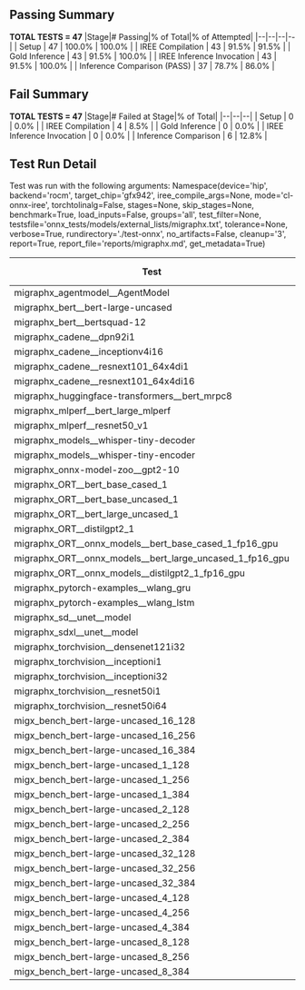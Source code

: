 ## Passing Summary

**TOTAL TESTS = 47**
|Stage|# Passing|% of Total|% of Attempted|
|--|--|--|--|
| Setup | 47 | 100.0% | 100.0% |
| IREE Compilation | 43 | 91.5% | 91.5% |
| Gold Inference | 43 | 91.5% | 100.0% |
| IREE Inference Invocation | 43 | 91.5% | 100.0% |
| Inference Comparison (PASS) | 37 | 78.7% | 86.0% |
## Fail Summary

**TOTAL TESTS = 47**
|Stage|# Failed at Stage|% of Total|
|--|--|--|
| Setup | 0 | 0.0% |
| IREE Compilation | 4 | 8.5% |
| Gold Inference | 0 | 0.0% |
| IREE Inference Invocation | 0 | 0.0% |
| Inference Comparison | 6 | 12.8% |
## Test Run Detail
Test was run with the following arguments:
Namespace(device='hip', backend='rocm', target_chip='gfx942', iree_compile_args=None, mode='cl-onnx-iree', torchtolinalg=False, stages=None, skip_stages=None, benchmark=True, load_inputs=False, groups='all', test_filter=None, testsfile='onnx_tests/models/external_lists/migraphx.txt', tolerance=None, verbose=True, rundirectory='./test-onnx', no_artifacts=False, cleanup='3', report=True, report_file='reports/migraphx.md', get_metadata=True)

| Test | Exit Status | Mean Benchmark Time (ms) | Notes |
|--|--|--|--|
| migraphx_agentmodel__AgentModel | Numerics | 2.051910541289074 | |
| migraphx_bert__bert-large-uncased | PASS | 18.92984646943037 | |
| migraphx_bert__bertsquad-12 | compilation | None | |
| migraphx_cadene__dpn92i1 | PASS | 5.040318201451251 | |
| migraphx_cadene__inceptionv4i16 | PASS | 29.48029876440867 | |
| migraphx_cadene__resnext101_64x4di1 | PASS | 6.250688273206925 | |
| migraphx_cadene__resnext101_64x4di16 | PASS | 30.00561980719584 | |
| migraphx_huggingface-transformers__bert_mrpc8 | PASS | 7.331444376110756 | |
| migraphx_mlperf__bert_large_mlperf | Numerics | 28.641154813484693 | |
| migraphx_mlperf__resnet50_v1 | PASS | 4.797319370996336 | |
| migraphx_models__whisper-tiny-decoder | PASS | 43.70563077100087 | |
| migraphx_models__whisper-tiny-encoder | Numerics | 46.64552446144322 | |
| migraphx_onnx-model-zoo__gpt2-10 | compilation | None | |
| migraphx_ORT__bert_base_cased_1 | PASS | 107.62412460624343 | |
| migraphx_ORT__bert_base_uncased_1 | PASS | 108.90258959908452 | |
| migraphx_ORT__bert_large_uncased_1 | PASS | 453.68099728754413 | |
| migraphx_ORT__distilgpt2_1 | PASS | 60.0260192877613 | |
| migraphx_ORT__onnx_models__bert_base_cased_1_fp16_gpu | Numerics | 63.134708455904864 | |
| migraphx_ORT__onnx_models__bert_large_uncased_1_fp16_gpu | Numerics | 246.3712195555369 | |
| migraphx_ORT__onnx_models__distilgpt2_1_fp16_gpu | Numerics | 34.43190175651883 | |
| migraphx_pytorch-examples__wlang_gru | PASS | 17.286311151702105 | |
| migraphx_pytorch-examples__wlang_lstm | PASS | 5.792282216084474 | |
| migraphx_sd__unet__model | import_model | None | |
| migraphx_sdxl__unet__model | import_model | None | |
| migraphx_torchvision__densenet121i32 | PASS | 18.181358539682424 | |
| migraphx_torchvision__inceptioni1 | PASS | 4.889734267231284 | |
| migraphx_torchvision__inceptioni32 | PASS | 28.17975881509483 | |
| migraphx_torchvision__resnet50i1 | PASS | 3.6002749025269787 | |
| migraphx_torchvision__resnet50i64 | PASS | 21.042962144646378 | |
| migx_bench_bert-large-uncased_16_128 | PASS | 33.29551155265006 | |
| migx_bench_bert-large-uncased_16_256 | PASS | 53.819952675929436 | |
| migx_bench_bert-large-uncased_16_384 | PASS | 72.03559271680811 | |
| migx_bench_bert-large-uncased_1_128 | PASS | 12.315226346517434 | |
| migx_bench_bert-large-uncased_1_256 | PASS | 12.662411205830018 | |
| migx_bench_bert-large-uncased_1_384 | PASS | 19.251378421257765 | |
| migx_bench_bert-large-uncased_2_128 | PASS | 12.806037147388311 | |
| migx_bench_bert-large-uncased_2_256 | PASS | 13.351493094807617 | |
| migx_bench_bert-large-uncased_2_384 | PASS | 21.05373513151073 | |
| migx_bench_bert-large-uncased_32_128 | PASS | 66.71224692554183 | |
| migx_bench_bert-large-uncased_32_256 | PASS | 100.63093122360961 | |
| migx_bench_bert-large-uncased_32_384 | PASS | 142.4619017013659 | |
| migx_bench_bert-large-uncased_4_128 | PASS | 14.652150154088424 | |
| migx_bench_bert-large-uncased_4_256 | PASS | 17.174011587889655 | |
| migx_bench_bert-large-uncased_4_384 | PASS | 25.694446301915576 | |
| migx_bench_bert-large-uncased_8_128 | PASS | 19.45683724221049 | |
| migx_bench_bert-large-uncased_8_256 | PASS | 27.47641639927259 | |
| migx_bench_bert-large-uncased_8_384 | PASS | 40.425173824141716 | |
